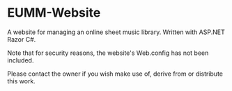 EUMM-Website
============

A website for managing an online sheet music library. Written with ASP.NET Razor C#.

Note that for security reasons, the website's Web.config has not been included.

Please contact the owner if you wish make use of, derive from or distribute this work.